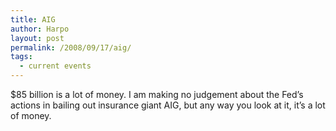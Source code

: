 ```yaml
---
title: AIG
author: Harpo
layout: post
permalink: /2008/09/17/aig/
tags:
  - current events
---
```

$85 billion is a lot of money. I am making no judgement about the Fed&#8217;s actions in bailing out insurance giant AIG, but any way you look at it, it&#8217;s a lot of money.